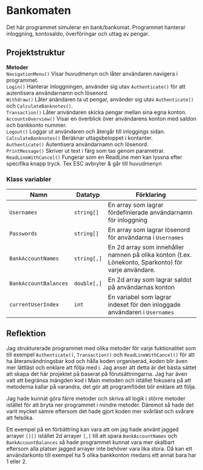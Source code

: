 # Bankomaten
Det här programmet simulerar en bank/bankomat. Programmet hanterar inloggning, kontosaldo, överföringar och uttag av pengar.


## Projektstruktur
**Metoder**  
`NavigationMenu()` Visar huvudmenyn och låter användaren navigera i programmet.  
`Login()` Hanterar inloggningen, använder sig utav `Authenticate()` för att autentisera användarnamn och lösenord.  
`Withdraw()` Låter anändaren ta ut pengar, använder sig utav `Authenticate()` och `CalculateBanknotes()`.  
`Transaction()` Låter användaren skicka pengar mellan sina egna konton.  
`AccountsOverview()` Visar en överblick över användarens konton med saldon och bankkonto nummer.  
`Logout()` Loggar ut användaren och återgår till inloggings sidan.  
`CalculateBanknotes()` Beräknar uttagsbeloppet i kontanter.  
`Authenticate()` Autentisera användarnamn och lösenord.  
`PrintMessage()` Skriver ut text i färg som tas genom parametrar.  
`ReadLineWithCancel()` Fungerar som en ReadLine men kan lyssna efter specifika knapp tryck. Tex ESC avbryter & går till huvudmenyn

### Klass variabler
| Namn| Datatyp| Förklaring|
|-|-|-|
| `Usernames`           | `string[]`| En array som lagrar fördefinierade användarnamn för inloggning|
| `Passwords`           | `string[]`| En array som lagrar lösenord för användarna i `Usernames`|
| `BankAccountNames`    | `string[,]`| En 2d array som innehåller namnen på olika konton (t.ex. Lönekonto, Sparkonto) för varje användare. |
| `BankAccountBalances` | `double[,]`| En 2d array som lagrar saldot på användarnas konton|
| `currentUserIndex`    | `int`| En variabel som lagrar indexet för den inloggade användaren i `Usernames`|

## Reflektion
Jag strukturerade programmet med olika metoder för varje fuktionalitet som till exempel `Authenticate()`, `Transaction()` och `ReadLineWithCancel()` för att ha återanvändningsbar kod och hålla koden organiserad, koden blir även mer lättläst och enklare att följa med i. Jag anser att detta är det bästa sättet att skapa det här projektet på baserat på förutsättningarna. Jag har även valt att begränsa mängden kod i Main metoden och istället fokusera på att metoderna kallar på varandra, det gör att programflödet blir enklare att följa.  

Jag hade kunnat göra färre metoder och skriva all logik i större metoder istället för att bryta ner programmet i mindre metoder. Däremot så hade det varit mycket sämre eftersom det hade gjort koden mer svårläst och svårare att felsöka. 

Ett exempel på en förbättring kan vara att om jag hade använt jagged arrayer `[][]` istället  2d arrayer `[,]` till att spara `BankAccountNames` och `BankAccountBalances` så hade programmet kunnat vara mer skalbart eftersom alla platser jagged arrayer inte behöver vara lika stora. Då kan ett användarkonto till exempel ha 5 olika bankkonton medans ett annat bara har 1 eller 2.

